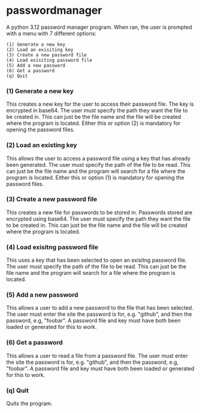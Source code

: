 # passwordmanager

A python 3.12 password manager program. When ran, the user is prompted with a menu with 7 different options:
    
    (1) Generate a new key        
    (2) Load an exisiting key     
    (3) Create a new password file
    (4) Load exisiting password file
    (5) Add a new password
    (6) Get a password
    (q) Quit

### (1) Generate a new key
This creates a new key for the user to access their password file. The key is encrypted in base64. The user must specify the path they want the file to be created in. This can just be the file name and the file will be created where the program is located. Either this or option (2) is mandatory for opening the password files.

### (2) Load an existing key
This allows the user to access a password file using a key that has already been generated. The user must specify the path of the file to be read. This can just be the file name and the program will search for a file where the program is located. Either this or option (1) is mandatory for opening the password files.

### (3) Create a new password file
This creates a new file for passwords to be stored in. Passwords stored are encrypted using base64. The user must specify the path they want the file to be created in. This can just be the file name and the file will be created where the program is located.

### (4) Load exisitng password file
This uses a key that has been selected to open an exisitng password file. The user must specify the path of the file to be read. This can just be the file name and the program will search for a file where the program is located.

### (5) Add a new password
This allows a user to add a new password to the file that has been selected. The user must enter the site the password is for, e.g. "github", and then the password, e.g, "foobar". A password file and key must have both been loaded or generated for this to work.

### (6) Get a password
This allows a user to read a file from a password file. The user must enter the site the password is for, e.g. "github", and then the password, e.g, "foobar". A password file and key must have both been loaded or generated for this to work.

### (q) Quit
Quits the program.